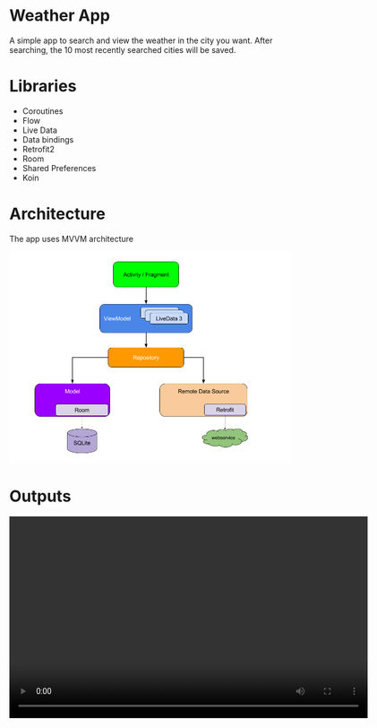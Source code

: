 <h1>Weather App</h1>
<p>A simple app to search and view the weather in the city you want. After searching, the 10 most recently searched cities will be saved.</p>
<h1>Libraries</h1>
<ul>
  <li>Coroutines</li>
  <li>Flow</li>
  <li>Live Data</li>
  <li>Data bindings</li>
  <li>Retrofit2</li>
  <li>Room</li>
  <li>Shared Preferences</li>
  <li>Koin</li>
</ul>
<h1>Architecture</h1>
<p>The app uses MVVM architecture</p>
<img src="mvvm_model.png">
<h1>Outputs</h1>
 <video width="640" height="360" controls autoplay>
    <source src="https://github.com/user-attachments/assets/4cbd8cda-45e4-4f5c-8bfa-b06d787ff964" type="video/mp4">
    Your browser does not support video tags. Please update your browser.
  </video>
